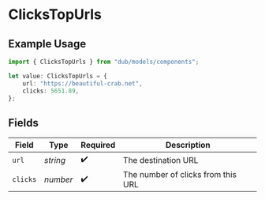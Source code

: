 # ClicksTopUrls

## Example Usage

```typescript
import { ClicksTopUrls } from "dub/models/components";

let value: ClicksTopUrls = {
    url: "https://beautiful-crab.net",
    clicks: 5651.89,
};
```

## Fields

| Field                              | Type                               | Required                           | Description                        |
| ---------------------------------- | ---------------------------------- | ---------------------------------- | ---------------------------------- |
| `url`                              | *string*                           | :heavy_check_mark:                 | The destination URL                |
| `clicks`                           | *number*                           | :heavy_check_mark:                 | The number of clicks from this URL |